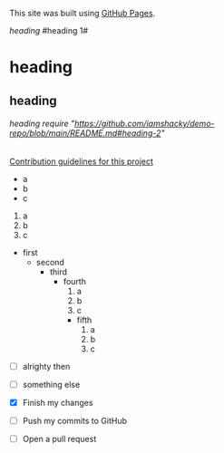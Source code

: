 This site was built using [GitHub Pages](https://pages.github.com/).

*heading*
#heading 1#
# heading
## heading
###### heading require "https://github.com/iamshacky/demo-repo/blob/main/README.md#heading-2"

[Contribution guidelines for this project](index.html)

- a
- b
- c

1. a
2. b
3. c

- first
  - second
    - third
      - fourth
        1. a
        2. b
        3. c
          - fifth
            1. a
            2. b
            3. c
- [ ] alrighty then
- [ ] something else

- [x] Finish my changes
- [ ] Push my commits to GitHub
- [ ] Open a pull request
